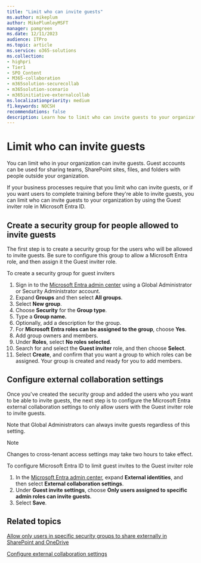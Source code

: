 ```yaml
---
title: "Limit who can invite guests"
ms.author: mikeplum
author: MikePlumleyMSFT
manager: pamgreen
ms.date: 12/11/2023
audience: ITPro
ms.topic: article
ms.service: o365-solutions
ms.collection:
- highpri
- Tier1
- SPO_Content
- M365-collaboration
- m365solution-securecollab
- m365solution-scenario
- m365initiative-externalcollab
ms.localizationpriority: medium
f1.keywords: NOCSH
recommendations: false
description: Learn how to limit who can invite guests to your organization.
---
```


# Limit who can invite guests

You can limit who in your organization can invite guests. Guest accounts can be used for sharing teams, SharePoint sites, files, and folders with people outside your organization.

If your business processes require that you limit who can invite guests, or if you want users to complete training before they're able to invite guests, you can limit who can invite guests to your organization by using the Guest inviter role in Microsoft Entra ID.

## Create a security group for people allowed to invite guests

The first step is to create a security group for the users who will be allowed to invite guests. Be sure to configure this group to allow a Microsoft Entra role, and then assign it the Guest inviter role.

To create a security group for guest inviters
1. Sign in to the [Microsoft Entra admin center](https://entra.microsoft.com) using a Global Administrator or Security Administrator account.
1. Expand **Groups** and then select **All groups**.
1. Select **New group**.
1. Choose **Security** for the **Group type**.
1. Type a **Group name.** 
1. Optionally, add a description for the group.
1. For **Microsoft Entra roles can be assigned to the group**, choose **Yes**.
1. Add group owners and members.
1. Under **Roles**, select **No roles selected**.
1. Search for and select the **Guest inviter** role, and then choose **Select**.
1. Select **Create**, and confirm that you want a group to which roles can be assigned. Your group is created and ready for you to add members.

## Configure external collaboration settings

Once you've created the security group and added the users who you want to be able to invite guests, the next step is to configure the Microsoft Entra external collaboration settings to only allow users with the Guest inviter role to invite guests.

Note that Global Administrators can always invite guests regardless of this setting.

> [!NOTE]
> Changes to cross-tenant access settings may take two hours to take effect.

To configure Microsoft Entra ID to limit guest invites to the Guest inviter role
1. In the [Microsoft Entra admin center](https://entra.microsoft.com), expand **External identities**, and then select **External collaboration settings**.
1. Under **Guest invite settings**, choose **Only users assigned to specific admin roles can invite guests**.
1. Select **Save**.

## Related topics

[Allow only users in specific security groups to share externally in SharePoint and OneDrive](/sharepoint/manage-security-groups)

[Configure external collaboration settings](/entra/external-id/external-collaboration-settings-configure)
